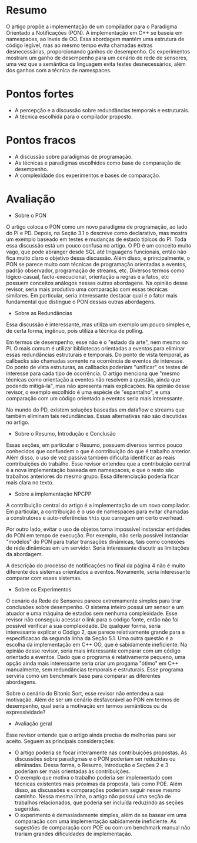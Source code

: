 # Resumo

O artigo propõe a implementação de um compilador para o Paradigma Orientado
a Notificações (PON).
A implementação em C++ se baseia em namespaces, ao invés de OO.
Essa abordagem mantém uma estrutura de código legível, mas ao mesmo tempo
evita chamadas extras desnecessárias, proporcionando ganhos de desempenho.
Os experimentos mostram um ganho de desempenho para um cenário de rede de
sensores, uma vez que a semântica da linguagem evita testes desnecessários,
além dos ganhos com a técnica de namespaces.

# Pontos fortes

- A percepção e a discussão sobre redundâncias temporais e estruturais.
- A técnica escolhida para o compilador proposto.

# Pontos fracos

- A discussão sobre paradigmas de programação.
- As técnicas e paradigmas escolhidos como base de comparação de desempenho.
- A complexidade dos experimentos e bases de comparação.

# Avaliação

- Sobre o PON

O artigo coloca o PON como um novo paradigma de programação, ao lado do PI e
PD.
Depois, na Seção 3.1 o descreve como declarativo, mas mostra um exemplo
baseado em testes e mudanças de estado típicos do PI.
Toda essa discussão está um pouco confusa no artigo.
O PD é um conceito muito vago, que pode abranger desde SQL até linguagens
funcionais, então não fica muito claro o objetivo dessa discussão.
Além disso, e principalmente, o PON se parece muito com técnicas de
programação orientadas a eventos, padrão observador, programação de streams,
etc.
Diversos termos como lógico-casual, facto-execucional, orientação a regras e
a fatos, etc possuem conceitos análogos nessas outras abordagens.
Na opinião desse revisor, seria mais produtivo uma comparação com essas
técnicas similares.
Em particular, seria interessante destacar qual é o fator mais fundamental que
distingue o PON dessas outras abordagens.

- Sobre as Redundâncias

Essa discussão é interessante, mas utiliza um exemplo um pouco simples e, de
certa forma, ingênuo, pois utiliza a técnica de polling.

Em termos de desempenho, esse não é o "estado da arte", nem mesmo no PI.
O mais comum é utilizar bibliotecas orientadas a eventos para eliminar essas
redundâncias estruturais e temporais.
Do ponto de vista temporal, as callbacks são chamadas somente na ocorrência de
eventos de interesse.
Do ponto de vista estruturas, as callbacks poderiam "unificar" os testes de
interesse para cada tipo de ocorrência.
O artigo menciona que "mesmo técnicas como orientação a eventos não resolvem
a questão, ainda que podendo mitigá-la", mas não apresenta mais explicações.
Na opinião desse revisor, o exemplo escolhido é uma espécie de "espantalho",
e uma comparação com um código orientado a eventos seria mais interessante.

No mundo do PD, existem soluções baseadas em dataflow e streams que também
eliminam tais redundâncias.
Essas alternativas não são discutidas no artigo.

- Sobre o Resumo, Introdução e Conclusão

Essas seções, em particular o Resumo, possuem diversos termos pouco
conhecidos que confundem o que é contribuição do que é trabalho anterior.
Além disso, o uso de voz passiva também dificulta identificar as reais
contribuições do trabalho.
Esse revisor entendeu que a contribuição central é a nova implementação
baseada em namespaces, e que o resto são trabalhos anteriores do mesmo grupo.
Essa diferenciação poderia ficar mais clara no texto.

- Sobre a implementação NPCPP

A contribuição central do artigo é a implementação de um novo compilador.
Em particular, a contribuição é o uso de namespaces para evitar chamadas a
construtores e auto-referências `this` que carregam um certo overhead.

Por outro lado, evitar o uso de objetos torna impossível instanciar entidades
do PON em tempo de execução.
Por exemplo, não seria possível instanciar "modelos" do PON para tratar
transações dinâmicas, tais como conexões de rede dinâmicas em um servidor.
Seria interessante discutir as limitações da abordagem.

A descrição do processo de notificações no final da página 4 não é muito
diferente dos sistemas orientados a eventos.
Novamente, seria interessante comparar com esses sistemas.

- Sobre os Experimentos

O cenário da Rede de Sensores parece extremamente simples para tirar
conclusões sobre desempenho.
O sistema inteiro possui um sensor e um atuador e uma máquina de estados sem
nenhuma complexidade.
Esse revisor não conseguiu acessar o link para o código fonte, então não foi
possível verificar a sua complexidade.
De qualquer forma, seria interessante explicar o Código 2, que parece
relativamente grande para a especificacao da segunda linha da Seção 5.1.
Uma outra questão é a escolha da implementação em C++ OO, que é sabidamente
ineficiente.
Na opinião desse revisor, seria mais interessante comparar com um código
orientado a eventos.
Dado que o programa é relativamente pequeno, uma opção ainda mais
interessante seria criar um progama "ótimo" em C++ manualmente, sem
redundâncias temporais e estruturais.
Esse programa serviria como um benchmark base para comparar as diferentes
abordagens.

Sobre o cenário do Bitonic Sort, esse revisor não entendeu a sua motivação.
Além de ser um cenário desfavorável ao PON em termos de desempenho, qual
seria a motivação em termos semânticos ou de expressividade?

- Avaliação geral

Esse revisor entende que o artigo ainda precisa de melhorias para ser aceito.
Seguem as principais considerações:

- O artigo poderia se focar inteiramente nas contribuições propostas.
  As discussões sobre paradigmas e o PON poderiam ser reduzidas ou eliminadas.
  Dessa forma, o Resumo, Introdução e Seções 2 e 3 poderiam ser mais
  orientadas às contribuições.
- O exemplo que motiva o trabalho poderia ser implementado com técnicas
  existentes mais próximas da proposta, tais como POE. Além disso, as
  discussões e comparações poderiam seguir nesse mesmo caminho. Nessa mesma
  linha, o artigo não possui uma seção de trabalhos relacionados, que poderia
  ser incluída reduzindo as seções sugeridas.
- O experimento é demasiadamente simples, além de se basear em uma comparação
  com uma implementação sabidamente ineficiente. As sugestões de comparação
  com POE ou com um benchmark manual não trariam grandes dificuldades de
  implementação.
